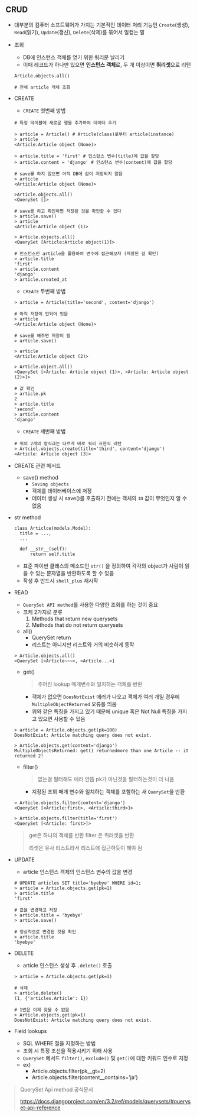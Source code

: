 ## CRUD

+ 대부분의 컴퓨터 소프트웨어가 가지는 기본적인 데이터 처리 기능인 `Create`(생성), `Read`(읽기), `Update`(갱신), `Delete`(삭제)를 묶어서 일컫는 말

+ 조회

  + DB에 인스턴스 객체를 얻기 위한 쿼리문 날리기
  + 이때 레코드가 하나만 있으면 **인스턴스 객체**로, 두 개 이상이면 **쿼리셋**으로 리턴

  ```
  Article.objects.all()
  
  # 전체 article 객체 조회
  ```

+ CREATE

  + `CREATE` 첫번째 방법

  ```
  # 특정 테이블에 새로운 행을 추가하여 데이터 추가
  
  > article = Article() # Article(class)로부터 article(instance)
  > article
  <Article:Article object (None)>
  
  > article.title = 'first' # 인스턴스 변수(title)에 값을 할당
  > article.content = 'django' # 인스턴스 변수(content)에 값을 할당
  ```
  
  ```
  # save를 하지 않으면 아직 DB에 값이 저장되지 않음
  > article
  <Article:Article object (None)>
  
  >Article.objects.all()
  <QuerySet []>
  ```
  
  ```
  # save를 하고 확인하면 저장된 것을 확인할 수 있다
  > article.save()
  > article
  <Article:Article object (1)>
  
  > Article.objects.all()
  <QuerySet [Article:Article object(1)]>
  ```
  
  ```
  # 인스턴스인 article을 활용하여 변수에 접근해보자 (저장된 걸 확인)
  > article.title
  'first'
  > article.content
  'django'
  > article.created_at
  ```
  
  + `CREATE` 두번째 방법
  
  ```
  > article = Article(title='second', content='django')
  
  # 아직 저장이 안되어 잇음
  > article
  <Article:Article object (None)>
  ```
  
  ```
  # save를 해주면 저장이 됨
  > article.save()
  
  > article
  <Article:Article object (2)>
  
  > Article.object.all()
  <QuerySet [<Article: Article object (1)>, <Article: Article object (2)>]>
  ```
  
  ```
  # 값 확인
  > article.pk
  2
  > article.title
  'second'
  > article.content
  'django'
  ```
  
  + `CREATE` 세번째 방법
  
  ```
  # 위의 2개의 방식과는 다르게 바로 쿼리 표현식 리턴
  > Artciel.objects.create(title='third', content='django')
  <Article: Article object (3)>
  ```
  
+ CREATE 관련 메서드

  + save() method
    + `Saving objects`
    + 객체를 데이터베이스에 저장
    + 데이터 생성 시 save()를 호출하기 전에는 객체의 `ID` 값이 무엇인지 알 수 없음

+ str method

  ```
  class Articlce(models.Model):
  	title = ...,
  	...
  	
  	def __str__(self):
  		return self.title
  ```

  + 표준 파이썬 클래스의 메소드인 `str()` 을 정의하여 각각의 object가 사람이 읽을 수 있는 문자열을 반환하도록 할 수 있음
  + 작성 후 반드시 `shell_plus` 재시작

+ READ

  + `QuerySet API method`를 사용한 다양한 조회를 하는 것이 중요
  + 크케 2가지로 분류
    1. Methods that return new querysets
    2. Methods that do not return querysets
  + all()
    + QuerySet return
    + 리스트는 아니지만 리스트와 거의 비슷하게 동작

  ```
  > Article.objects.all()
  <QuerySet [<Article~~~>, <Article...>]
  ```

  + get()

    > 주어진 lookup 매개변수와 일치하는 객체를 반환

    + 객체가 없으면 `DoesNotExist` 에러가 나오고 객체가 여러 개일 경우에 `MultipleObjectReturned` 오류를 띄움
    + 위와 같은 특징을 가지고 있기 때문에 unique 혹은 Not Null 특징을 가지고 있으면 사용할 수 있음

  ```
  > article = Article.objects.get(pk=100)
  DoesNotExist: Article matching query does not exist.
  
  > Article.objects.get(content='django')
  MultipleObjectsReturned: get() returnedmore than one Article -- it returned 2!
  ```

  + filter()

    > 없는걸 필터해도 에러 안뜸 pk가 아닌것을 필터하는것이 더 나음

    + 지정된 조회 매개 변수와 일치하는 객체를 포함하는 새 `QuerySet`을 반환

  ```
  > Article.objects.filter(content='django')
  <QuerySet [<Article:first>, <Article:third>]>
  
  > Article.objects.filter(title='first')
  <QuerySet [<Article: first>]>
  ```

  > get은 하나의 객체를 반환 filter 은 퀴러셋을 반환
  >
  > 리셋은 유사 리스트라서 리스트에 접근하듯이 해야 됨

+ UPDATE

  + article 인스턴스 객체의 인스턴스 변수의 값을 변경

  ```
  # UPDATE articles SET title='byebye' WHERE id=1;
  > article = Article.objects.get(pk=1)
  > article.title
  'first'
  ```

  ```
  # 값을 변경하고 저장
  > article.title = 'byebye'
  > article.save()
  ```

  ```
  # 정상적으로 변경된 것을 확인
  > article.title
  'byebye'
  ```

+ DELETE

  + article 인스턴스 생성 후 `.delete()` 호출

  ```
  > article = Article.objects.get(pk=1)
  
  # 삭제
  > article.delete()
  (1, {'articles.Article': 1})
  
  # 1번은 이제 찾을 수 없음
  > Article.objects.get(pk=1)
  DoesNotExist: Article matching query does not exist.
  ```

+ Field lookups

  + SQL WHERE 절을 지정하는 방법
  + 조회 시 특정 조선을 적용시키기 위해 사용
  + `QuerySet` 메서드 `filter()`, `exclude()` 및 `get()`에 대한 키워드 인수로 지정
  + ex)
    + Article.objects.filter(pk__gt=2)
    + Article.objects.filter(content__contains='ja')

> QuerySet Api method 공식문서
>
> https://docs.djangoproject.com/en/3.2/ref/models/querysets/#queryset-api-reference